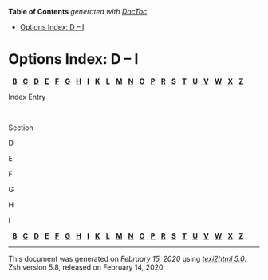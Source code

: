 <!-- START doctoc generated TOC please keep comment here to allow auto update -->
<!-- DON'T EDIT THIS SECTION, INSTEAD RE-RUN doctoc TO UPDATE -->
**Table of Contents**  *generated with [DocToc](https://github.com/thlorenz/doctoc)*

- [Options Index: D – I](#options-index-d--i)

<!-- END doctoc generated TOC please keep comment here to allow auto update -->

<span id="index_split-8"></span>

# Options Index: D – I

  [**B**](Options-Index.html#Options-Index-1_pg_letter-B)  
[**C**](Options-Index.html#Options-Index-1_pg_letter-C)  
[**D**](#index_split-8_pg_letter-D)  
[**E**](#index_split-8_pg_letter-E)  
[**F**](#index_split-8_pg_letter-F)  
[**G**](#index_split-8_pg_letter-G)  
[**H**](#index_split-8_pg_letter-H)  
[**I**](#index_split-8_pg_letter-I)  
[**K**](zsh_10.html#index_split-9_pg_letter-K)  
[**L**](zsh_10.html#index_split-9_pg_letter-L)  
[**M**](zsh_10.html#index_split-9_pg_letter-M)  
[**N**](zsh_10.html#index_split-9_pg_letter-N)  
[**O**](zsh_11.html#index_split-10_pg_letter-O)  
[**P**](zsh_11.html#index_split-10_pg_letter-P)  
[**R**](zsh_11.html#index_split-10_pg_letter-R)  
[**S**](zsh_11.html#index_split-10_pg_letter-S)  
[**T**](zsh_12.html#index_split-11_pg_letter-T)  
[**U**](zsh_12.html#index_split-11_pg_letter-U)  
[**V**](zsh_12.html#index_split-11_pg_letter-V)  
[**W**](zsh_12.html#index_split-11_pg_letter-W)  
[**X**](zsh_12.html#index_split-11_pg_letter-X)  
[**Z**](zsh_12.html#index_split-11_pg_letter-Z)  

Index Entry

 

Section

<span id="index_split-8_pg_letter-D">D</span>

<span id="index_split-8_pg_letter-E">E</span>

<span id="index_split-8_pg_letter-F">F</span>

<span id="index_split-8_pg_letter-G">G</span>

<span id="index_split-8_pg_letter-H">H</span>

<span id="index_split-8_pg_letter-I">I</span>

  [**B**](Options-Index.html#Options-Index-1_pg_letter-B)  
[**C**](Options-Index.html#Options-Index-1_pg_letter-C)  
[**D**](#index_split-8_pg_letter-D)  
[**E**](#index_split-8_pg_letter-E)  
[**F**](#index_split-8_pg_letter-F)  
[**G**](#index_split-8_pg_letter-G)  
[**H**](#index_split-8_pg_letter-H)  
[**I**](#index_split-8_pg_letter-I)  
[**K**](zsh_10.html#index_split-9_pg_letter-K)  
[**L**](zsh_10.html#index_split-9_pg_letter-L)  
[**M**](zsh_10.html#index_split-9_pg_letter-M)  
[**N**](zsh_10.html#index_split-9_pg_letter-N)  
[**O**](zsh_11.html#index_split-10_pg_letter-O)  
[**P**](zsh_11.html#index_split-10_pg_letter-P)  
[**R**](zsh_11.html#index_split-10_pg_letter-R)  
[**S**](zsh_11.html#index_split-10_pg_letter-S)  
[**T**](zsh_12.html#index_split-11_pg_letter-T)  
[**U**](zsh_12.html#index_split-11_pg_letter-U)  
[**V**](zsh_12.html#index_split-11_pg_letter-V)  
[**W**](zsh_12.html#index_split-11_pg_letter-W)  
[**X**](zsh_12.html#index_split-11_pg_letter-X)  
[**Z**](zsh_12.html#index_split-11_pg_letter-Z)  

-----

This document was generated on *February 15, 2020* using
[*texi2html 5.0*](http://www.nongnu.org/texi2html/).  
Zsh version 5.8, released on February 14, 2020.
